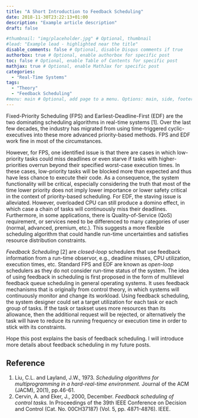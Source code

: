 ```yaml
---
title: "A Short Introduction to Feedback Scheduling"
date: 2018-11-30T23:22:13+01:00
description: "Example article description"
draft: false

#thumbnail: "img/placeholder.jpg" # Optional, thumbnail
#lead: "Example lead - highlighted near the title"
disable_comments: false # Optional, disable Disqus comments if true
authorbox: true # Optional, enable authorbox for specific post
toc: false # Optional, enable Table of Contents for specific post
mathjax: true # Optional, enable MathJax for specific post
categories:
  - "Real-Time Systems"
tags:
  - "Theory"
  - "Feedback Scheduling"
#menu: main # Optional, add page to a menu. Options: main, side, footer
---
```


Fixed-Priority Scheduling (FPS) and Earliest-Deadline-First (EDF) are the two dominating scheduling algorithms in real-time systems [1]. Over the last few decades, the industry has migrated from using time-triggered cyclic-executives into these more advanced priority-based methods.
FPS and EDF work fine in most of the circumstances. 

However, for FPS, one identified issue is that there are cases in which low-priority tasks could miss deadlines or even starve if tasks with higher-priorities overrun beyond their specified worst-case execution times. In these cases, low-priority tasks will be blocked more than expected and thus have less chance to execute their code. As a consequence, the system functionality will be critical, especially considering the truth that most of the time lower priority does not imply lower importance or lower safety critical in the context of priority-based scheduling. 
For EDF, the staving issue is alleviated. However, overloaded CPU can still produce a domino effect, in which case a chain of tasks will continuously miss their deadlines.
Furthermore, in some applications, there is Quality-of-Service (QoS) requirement, or services need to be differenced to many categories of user (normal, advanced, premium, etc.). This suggests a more flexible scheduling algorithm that could handle run-time uncertainties and satisfies resource distribution constraints.

*Feedback Scheduling* [2] are *closed-loop* schedulers that use feedback information from a run-time observor, e.g., deadline misses, CPU utilization, execution times, etc. Standard FPS and EDF are known as *open-loop* schedulers as they do not consider run-time status of the system.
The idea of using feedback in scheduling is first proposed in the form of multilevel feedback queue scheduling in general operating systems. It uses feedback mechanisms that is originally from control theory, in which systems will continuously monitor and change its workload. Using feedback scheduling, the system designer could set a target utilization for each task or each group of tasks. If the task or taskset uses more resources than its allowance, then the additional request will be rejected, or alternatively the task will have to reduce its running frequency or execution time in order to stick with its constraints. 

Hope this post explains the basis of feedback scheduling. I will introduce more details about feedback scheduling in my future posts.


## Reference
1. Liu, C.L. and Layland, J.W., 1973. *Scheduling algorithms for multiprogramming in a hard-real-time environment.* Journal of the ACM (JACM), 20(1), pp.46-61.
2. Cervin, A. and Eker, J., 2000, December. *Feedback scheduling of control tasks.* In Proceedings of the 39th IEEE Conference on Decision and Control (Cat. No. 00CH37187) (Vol. 5, pp. 4871-4876). IEEE.
